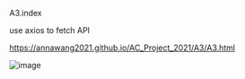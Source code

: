 
A3.index

use axios to fetch API

https://annawang2021.github.io/AC_Project_2021/A3/A3.html

![image](https://user-images.githubusercontent.com/77376405/120062842-b76e0400-c096-11eb-9a38-0b522868fe0b.png)


